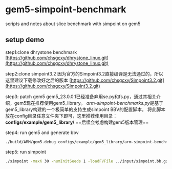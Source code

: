 # gem5-simpoint-benchmark

scripts and notes about slice benchmark with simpoint on gem5

## setup demo

step1:clone dhrystone benchmark
[https://github.com/chsgcxy/dhrystone_linux.git](https://github.com/chsgcxy/dhrystone_linux.git)

step2:clone simpoint3.2
因为官方的Simpoint3.2直接编译是无法通过的，所以这里建议下载修改好之后的版本
[https://github.com/chsgcxy/Simpoint3.2.git](https://github.com/chsgcxy/Simpoint3.2.git)

step3: patch gem5
gem5_23.0.0.1已经准备弃用se.py和fs.py，通过其相关介绍，gem5现在推荐使用gem5_library。
*arm-simpoint-benchmarks.py*是基于gem5_library构建的一个极简单的支持生成simpoint BBV的配置脚本。
将此脚本放在config目录任意文件夹下即可，这里推荐使用目录：**configs/example/gem5_library/**
==后续会考虑构建gem5版本管理==

step4: run gem5 and generate bbv

```bash
./build/ARM/gem5.debug configs/example/gem5_library/arm-simpoint-benchmarks.py -c ../dhrystone/dhrystone.elf --simpoint-profile --simpoint-interval 1000
```

step5: run simpoint

```bash
./simpoint -maxK 30 -numInitSeeds 1 -loadFVFile ../input/simpoint.bb.gz -inputVectorsGzipped -saveSimpoints ../output/dhrystone.simpoints -saveSimpointWeights ../output/dhrystone.weights
```
